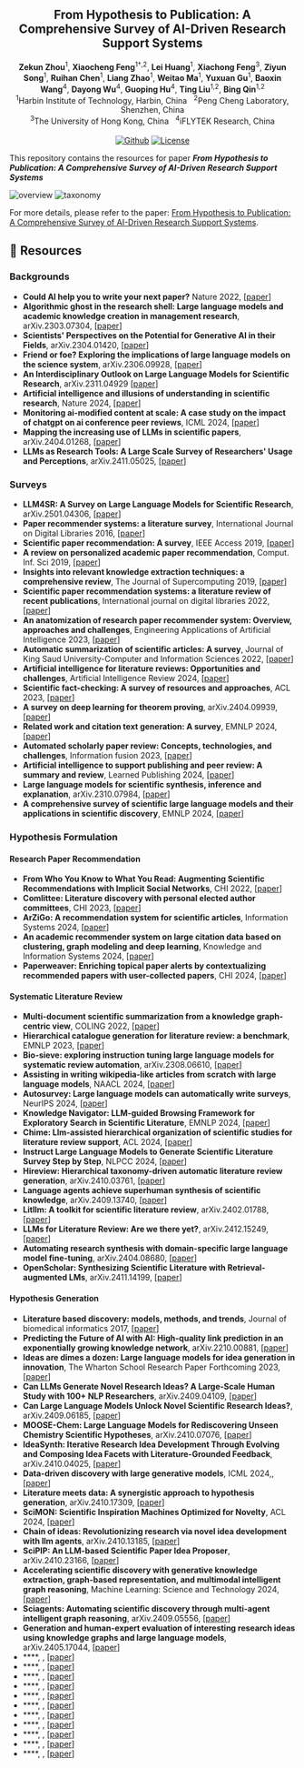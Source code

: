 <div align="center">
<h2>
From Hypothesis to Publication: A Comprehensive Survey of AI-Driven Research Support Systems
</h2>
</div>

<div align="center">
<b>Zekun Zhou</b><sup>1</sup>,
<b>Xiaocheng Feng</b><sup>1†,2</sup>,
<b>Lei Huang</b><sup>1</sup>,
<b>Xiachong Feng</b><sup>3</sup>,
<b>Ziyun Song</b><sup>1</sup>,
<b>Ruihan Chen</b><sup>1</sup>,
<b>Liang Zhao</b><sup>1</sup>,
<b>Weitao Ma</b><sup>1</sup>,
<b>Yuxuan Gu</b><sup>1</sup>,
<b>Baoxin Wang</b><sup>4</sup>,
<b>Dayong Wu</b><sup>4</sup>,
<b>Guoping Hu</b><sup>4</sup>,
<b>Ting Liu</b><sup>1,2</sup>,
<b>Bing Qin</b><sup>1,2</sup>
</div>

<div align="center">
<sup>1</sup>Harbin Institute of Technology, Harbin, China &nbsp
<sup>2</sup>Peng Cheng Laboratory, Shenzhen, China
</div>
<div align="center">
<sup>3</sup>The University of Hong Kong, China &nbsp
<sup>4</sup>iFLYTEK Research, China
</div>

<br />

<!-- 待修改 论文链接-->
<div align="center">
    <!-- <a href="https://doi.org/10.48550/arXiv.2309.15402"><img src="https://img.shields.io/badge/ACL-2024-b31b1b.svg" alt="Paper"></a> -->
    <!-- <a href="https://doi.org/10.48550/arXiv.2309.15402"><img src="https://img.shields.io/badge/arXiv-2309.15402-b31b1b.svg" alt="Paper"></a> -->
    <a href="https://github.com/zchuz/CoT-Reasoning-Survey"><img src="https://img.shields.io/github/last-commit/zkzhou126/AI-for-Research?color=blue" alt="Github"></a>
    <a href="https://github.com/zkzhou126/AI-for-Research/blob/main/LICENSE"> <img alt="License" src="https://img.shields.io/github/license/zkzhou126/AI-for-Research?color=green"> </a>
</div>

This repository contains the resources for paper **_From Hypothesis to Publication: A Comprehensive Survey of AI-Driven Research Support Systems_**

![overview](figure/overview.png)
![taxonomy](figure/taxonomy.png)

<!-- 待修改 添加论文链接 -->
For more details, please refer to the paper: [From Hypothesis to Publication: A Comprehensive Survey of AI-Driven Research Support Systems]().


<!-- ## 🎉 Updates

- 2024/06/03 This paper is accepted to ACL2024, camera ready version released.
- 2023/10/17 The second version of our paper has been released, check it on [arxiv](https://doi.org/10.48550/arXiv.2309.15402).
- 2023/10/15 We have updated 44 papers in the reading list, and the v2 paper is on its way.
- 2023/09/27 The first version of our paper is available on [arxiv](https://doi.org/10.48550/arXiv.2309.15402).
- 2023/09/22 We created this reading list repository. -->

<!-- This reading list will be updated periodically, and if you have any suggestions or find some we missed, feel free to contact us! You can submit an issue or send an email (zkzhou@ir.hit.edu.cn). -->


## 🎁 Resources

### Backgrounds
- **Could AI help you to write your next paper?** Nature 2022, [[paper](https://www.nature.com/articles/d41586-022-03479-w)]
- **Algorithmic ghost in the research shell: Large language models and academic knowledge creation in management research**, arXiv.2303.07304, [[paper]({https://doi.org/10.48550/arXiv.2303.07304)]
- **Scientists' Perspectives on the Potential for Generative AI in their Fields**, arXiv.2304.01420, [[paper]({https://doi.org/10.48550/arXiv.2304.01420)]
- **Friend or foe? Exploring the implications of large language models on the science system**, arXiv.2306.09928, [[paper](https://doi.org/10.48550/arXiv.2306.09928)]
- **An Interdisciplinary Outlook on Large Language Models for Scientific Research**, arXiv.2311.04929 [[paper](https://doi.org/10.48550/arXiv.2311.04929)]
- **Artificial intelligence and illusions of understanding in scientific research**, Nature 2024, [[paper](https://www.nature.com/articles/s41586-024-07146-0)]
- **Monitoring ai-modified content at scale: A case study on the impact of chatgpt on ai conference peer reviews**, ICML 2024,  [[paper](https://openreview.net/forum?id=bX3J7ho18S)]
- **Mapping the increasing use of LLMs in scientific papers**, arXiv.2404.01268, [[paper](https://doi.org/10.48550/arXiv.2404.01268)]
- **LLMs as Research Tools: A Large Scale Survey of Researchers' Usage and Perceptions**, arXiv.2411.05025, [[paper](https://doi.org/10.48550/arXiv.2411.05025)]


### Surveys

- **LLM4SR: A Survey on Large Language Models for Scientific Research**, arXiv.2501.04306, [[paper](https://doi.org/10.48550/arXiv.2501.04306)]
- **Paper recommender systems: a literature survey**, International Journal on Digital Libraries 2016, [[paper](https://link.springer.com/article/10.1007/s00799-015-0156-0)]
- **Scientific paper recommendation: A survey**, IEEE Access 2019, [[paper](https://doi.org/10.1109/ACCESS.2018.2890388)]
- **A review on personalized academic paper recommendation**, Comput. Inf. Sci 2019, [[paper](https://doi.org/10.5539/cis.v12n1p33)]
- **Insights into relevant knowledge extraction techniques: a comprehensive review**, The Journal of Supercomputing 2019, [[paper](https://link.springer.com/article/10.1007/s11227-019-03009-y)]
- **Scientific paper recommendation systems: a literature review of recent publications**, International journal on digital libraries 2022, [[paper]({https://doi.org/10.1007/s00799-022-00339-w)]
- **An anatomization of research paper recommender system: Overview, approaches and challenges**, Engineering Applications of Artificial Intelligence 2023, [[paper](https://www.sciencedirect.com/science/article/abs/pii/S0952197622006315)]
- **Automatic summarization of scientific articles: A survey**,  Journal of King Saud University-Computer and Information Sciences 2022, [[paper](https://doi.org/10.1016/j.jksuci.2020.04.020)]
- **Artificial intelligence for literature reviews: Opportunities and challenges**, Artificial Intelligence Review 2024, [[paper](https://doi.org/10.1007/s10462-024-10902-3)]
- **Scientific fact-checking: A survey of resources and approaches**, ACL 2023, [[paper](https://doi.org/10.18653/v1/2023.findings-acl.387)]
- **A survey on deep learning for theorem proving**, arXiv.2404.09939, [[paper](https://doi.org/10.48550/arXiv.2404.09939)]
- **Related work and citation text generation: A survey**, EMNLP 2024, [[paper](https://aclanthology.org/2024.emnlp-main.767)]
- **Automated scholarly paper review: Concepts, technologies, and challenges**, Information fusion 2023, [[paper](https://doi.org/10.1016/j.inffus.2023.101830)]
- **Artificial intelligence to support publishing and peer review: A summary and review**, Learned Publishing 2024, [[paper](https://doi.org/10.1002/leap.1570)]
- **Large language models for scientific synthesis, inference and explanation**, arXiv.2310.07984, [[paper](https://doi.org/10.48550/arXiv.2310.07984)]
- **A comprehensive survey of scientific large language models and their applications in scientific discovery**, EMNLP 2024, [[paper](https://aclanthology.org/2024.emnlp-main.498)]


### Hypothesis Formulation

#### Research Paper Recommendation
- **From Who You Know to What You Read: Augmenting Scientific Recommendations with Implicit Social Networks**, CHI 2022, [[paper](https://doi.org/10.1145/3491102.3517470)]
- **Comlittee: Literature discovery with personal elected author committees**, CHI 2023, [[paper](https://doi.org/10.1145/3544548.3581371)]
- **ArZiGo: A recommendation system for scientific articles**, Information Systems 2024, [[paper](https://doi.org/10.1016/j.is.2024.102367)]
- **An academic recommender system on large citation data based on clustering, graph modeling and deep learning**, Knowledge and Information Systems 2024, [[paper](https://doi.org/10.1007/s10115-024-02094-7)]
- **Paperweaver: Enriching topical paper alerts by contextualizing recommended papers with user-collected papers**, CHI 2024, [[paper](https://doi.org/10.1145/3613904.3642196)]

#### Systematic Literature Review
- **Multi-document scientific summarization from a knowledge graph-centric view**, COLING 2022, [[paper](https://aclanthology.org/2022.coling-1.543)]
- **Hierarchical catalogue generation for literature review: a benchmark**, EMNLP 2023, [[paper](https://doi.org/10.18653/v1/2023.findings-emnlp.453)]
- **Bio-sieve: exploring instruction tuning large language models for systematic review automation**, arXiv.2308.06610, [[paper](https://doi.org/10.48550/arXiv.2308.06610)]
- **Assisting in writing wikipedia-like articles from scratch with large language models**, NAACL 2024, [[paper](https://doi.org/10.18653/v1/2024.naacl-long.347)]
- **Autosurvey: Large language models can automatically write surveys**, NeurIPS 2024, [[paper](http://papers.nips.cc/paper\_files/paper/2024/hash/d07a9fc7da2e2ec0574c38d5f504d105-Abstract-Conference.html)]
- **Knowledge Navigator: LLM-guided Browsing Framework for Exploratory Search in Scientific Literature**, EMNLP 2024, [[paper](https://aclanthology.org/2024.findings-emnlp.516)]
- **Chime: Llm-assisted hierarchical organization of scientific studies for literature review support**, ACL 2024, [[paper](https://doi.org/10.18653/v1/2024.findings-acl.8)]
- **Instruct Large Language Models to Generate Scientific Literature Survey Step by Step**, NLPCC 2024, [[paper](https://doi.org/10.1007/978-981-97-9443-0\_43)]
- **Hireview: Hierarchical taxonomy-driven automatic literature review generation**, arXiv.2410.03761, [[paper](https://doi.org/10.48550/arXiv.2410.03761)]
- **Language agents achieve superhuman synthesis of scientific knowledge**, arXiv.2409.13740, [[paper](https://doi.org/10.48550/arXiv.2409.13740)]
- **Litllm: A toolkit for scientific literature review**, arXiv.2402.01788, [[paper](https://doi.org/10.48550/arXiv.2402.01788)]
- **LLMs for Literature Review: Are we there yet?**, arXiv.2412.15249, [[paper](https://doi.org/10.48550/arXiv.2412.15249)]
- **Automating research synthesis with domain-specific large language model fine-tuning**, arXiv.2404.08680, [[paper](https://doi.org/10.48550/arXiv.2404.08680)]
- **OpenScholar: Synthesizing Scientific Literature with Retrieval-augmented LMs**, arXiv.2411.14199, [[paper](https://doi.org/10.48550/arXiv.2411.14199)]

#### Hypothesis Generation
- **Literature based discovery: models, methods, and trends**, Journal of biomedical informatics 2017, [[paper](https://doi.org/10.1016/j.jbi.2017.08.011)]
- **Predicting the Future of AI with AI: High-quality link prediction in an exponentially growing knowledge network**, arXiv.2210.00881, [[paper](https://doi.org/10.48550/arXiv.2210.00881)]
- **Ideas are dimes a dozen: Large language models for idea generation in innovation**, The Wharton School Research Paper Forthcoming 2023, [[paper](https://christophegirard.com/wp-content/uploads/2023/09/Etude-creation-idees-comparative-ChatGPT-vs-etudiants.pdf)]
- **Can LLMs Generate Novel Research Ideas? A Large-Scale Human Study with 100+ NLP Researchers**, arXiv.2409.04109, [[paper](https://doi.org/10.48550/arXiv.2409.04109)]
- **Can Large Language Models Unlock Novel Scientific Research Ideas?**, arXiv.2409.06185, [[paper](https://doi.org/10.48550/arXiv.2409.06185)]
- **MOOSE-Chem: Large Language Models for Rediscovering Unseen Chemistry Scientific Hypotheses**, arXiv.2410.07076, [[paper](https://doi.org/10.48550/arXiv.2410.07076)]
- **IdeaSynth: Iterative Research Idea Development Through Evolving and Composing Idea Facets with Literature-Grounded Feedback**, arXiv.2410.04025, [[paper](https://doi.org/10.48550/arXiv.2410.04025)]
- **Data-driven discovery with large generative models**, ICML 2024,, [[paper](https://openreview.net/forum?id=5SpjhZNXtt)]
- **Literature meets data: A synergistic approach to hypothesis generation**, arXiv.2410.17309, [[paper](https://doi.org/10.48550/arXiv.2410.17309)]
- **SciMON: Scientific Inspiration Machines Optimized for Novelty**, ACL 2024, [[paper](https://doi.org/10.18653/v1/2024.acl-long.18)]
- **Chain of ideas: Revolutionizing research via novel idea development with llm agents**, arXiv.2410.13185, [[paper](https://doi.org/10.48550/arXiv.2410.13185)]
- **SciPIP: An LLM-based Scientific Paper Idea Proposer**, arXiv.2410.23166, [[paper](https://doi.org/10.48550/arXiv.2410.23166)]
- **Accelerating scientific discovery with generative knowledge extraction, graph-based representation, and multimodal intelligent graph reasoning**, Machine Learning: Science and Technology 2024, [[paper](https://doi.org/10.1088/2632-2153/ad7228)]
- **Sciagents: Automating scientific discovery through multi-agent intelligent graph reasoning**, arXiv.2409.05556, [[paper](https://doi.org/10.48550/arXiv.2409.05556)]
- **Generation and human-expert evaluation of interesting research ideas using knowledge graphs and large language models**, arXiv.2405.17044, [[paper](https://doi.org/10.48550/arXiv.2405.17044)]
- ****, , [[paper]()]
- ****, , [[paper]()]
- ****, , [[paper]()]
- ****, , [[paper]()]
- ****, , [[paper]()]
- ****, , [[paper]()]
- ****, , [[paper]()]
- ****, , [[paper]()]
- ****, , [[paper]()]
- ****, , [[paper]()]
- ****, , [[paper]()]


<!-- 
### Blogs

- **How does GPT Obtain its Ability? Tracing Emergent Abilities of Language Models to their Sources**, Dec 2022, Yao Fu’s Notion [[blog](https://yaofu.notion.site/How-does-GPT-Obtain-its-Ability-Tracing-Emergent-Abilities-of-Language-Models-to-their-Sources-b9a57ac0fcf74f30a1ab9e3e36fa1dc1)]
- **Towards Complex Reasoning: the Polaris of Large Language Models**, May 2023, Yao Fu’s Notion [[blog](https://yaofu.notion.site/Towards-Complex-Reasoning-the-Polaris-of-Large-Language-Models-c2b4a51355b44764975f88e6a42d4e75)]
- **Prompt Engineering**, March 2023, Lil’Log [[blog](https://lilianweng.github.io/posts/2023-03-15-prompt-engineering/)]
- **LLM Powered Autonomous Agents**, June 2023, Lil’Log [[blog](https://lilianweng.github.io/posts/2023-06-23-agent/)]

### Projects

- **HqWu-HITCS/Awesome-LLM-Survey**, [[project](https://github.com/HqWu-HITCS/Awesome-LLM-Survey)]
- **AGI-Edgerunners/LLM-Planning-Papers** [[project](https://github.com/AGI-Edgerunners/LLM-Planning-Papers)]

## 💯 Benchmarks

![benchmarks](figure/benchmarks.png)

### Mathematical Reasoning

- **Learning to Solve Arithmetic Word Problems with Verb Categorization**, EMNLP 2014 [[paper](https://doi.org/10.3115/v1/d14-1058)]
- **Parsing Algebraic Word Problems into Equations**, TACL 2015 [[paper](https://aclanthology.org/Q15-1042)]
- **Solving General Arithmetic Word Problems**, EMNLP 2015 [[paper](https://aclanthology.org/D15-1202)]
- **MAWPS: A Math Word Problem Repository**, NAACL 2016 [[paper](https://doi.org/10.18653/v1/n16-1136)]
- **Program Induction by Rationale Generation: Learning to Solve and Explain Algebraic Word Problems**, ACL 2017 [[paper](https://doi.org/10.18653/v1/P17-1015)]
- **A Diverse Corpus for Evaluating and Developing English Math Word Problem Solvers**, ACL 2020 [[paper](https://aclanthology.org/2020.acl-main.92)]
- **Are NLP Models really able to Solve Simple Math Word Problems?**, ACL 2021 [[paper](https://doi.org/10.18653/v1/2021.naacl-main.168)]
- **Training Verifiers to Solve Math Word Problems**, arXiv.2110.14168 [[paper](https://doi.org/10.48550/arXiv.2110.14168)]
- **PAL: Program-aided Language Models**, ICML 2023 [[paper](https://proceedings.mlr.press/v202/gao23f.html)]
- **MathQA: Towards Interpretable Math Word Problem Solving with Operation-Based Formalisms**, NAACL 2019 [[paper](https://doi.org/10.18653/v1/n19-1245)]
- **DROP: A Reading Comprehension Benchmark Requiring Discrete Reasoning Over Paragraphs**, ACL 2019 [[paper](https://aclanthology.org/N19-1246)]
- **TheoremQA: A Theorem-driven Question Answering dataset**, EMNLP 2023 [[paper](https://doi.org/10.48550/arXiv.2305.12524)]
- **TAT-QA: A Question Answering Benchmark on a Hybrid of Tabular and Textual Content in Finance**, ACL 2021 [[paper](https://doi.org/10.18653/v1/2021.acl-long.254)]
- **FinQA: A Dataset of Numerical Reasoning over Financial Data**, EMNLP 2021 [[paper](https://doi.org/10.18653/v1/2021.emnlp-main.300)]
- **ConvFinQA: Exploring the Chain of Numerical Reasoning in Conversational Finance Question Answering**, EMNLP 2022 [[paper](https://doi.org/10.18653/v1/2022.emnlp-main.421)]
- **Measuring Mathematical Problem Solving With the MATH Dataset**, NeurIPS 2021 [[paper](https://datasets-benchmarks-proceedings.neurips.cc/paper/2021/hash/be83ab3ecd0db773eb2dc1b0a17836a1-Abstract-round2.html)]
- **NumGLUE: A Suite of Fundamental yet Challenging Mathematical Reasoning Tasks**, ACL 2022 [[paper](https://doi.org/10.18653/v1/2022.acl-long.246)]
- **LILA: A Unified Benchmark for Mathematical Reasoning**, EMNLP 2022 [[paper](https://doi.org/10.18653/v1/2022.emnlp-main.392)]
- **Conic10K: A Challenging Math Problem Understanding and Reasoning Dataset**, EMNLP 2023 [[paper](https://aclanthology.org/2023.findings-emnlp.427.pdf)] 💡

### Commonsense Reasoning

- **Think you have Solved Direct-Answer Question Answering? Try ARC-DA, the Direct-Answer AI@ Reasoning Challenge**, arXiv.2102.03315 [[paper](https://doi.org/10.48550/arXiv.2102.03315)]
- **Can a Suit of Armor Conduct Electricity? A New Dataset for Open Book Question Answering**, ACL 2018 [[paper](https://aclanthology.org/D18-1260)]
- **PIQA: Reasoning about Physical Commonsense in Natural Language**, AAAI 2020 [[paper](https://ojs.aaai.org/index.php/AAAI/article/view/6239)]
- **CommonsenseQA: A Question Answering Challenge Targeting Commonsense Knowledge**, NAACL 2019 [[paper](https://doi.org/10.18653/v1/n19-1421)]
- **CommonsenseQA 2.0: Exposing the Limits of AI through Gamification**, NeurIPS 2021 [[paper](https://datasets-benchmarks-proceedings.neurips.cc/paper/2021/hash/3ef815416f775098fe977004015c6193-Abstract-round1.html)]
- **Event2Mind: Commonsense Inference on Events, Intents, and Reactions**, ACL 2018 [[paper](https://aclanthology.org/P18-1043/)]
- **Going on a vacation" takes longer than "Going for a walk": A Study of Temporal Commonsense Understanding**, EMNLP 2019 [[paper](https://doi.org/10.18653/v1/D19-1332)]
- **Cosmos QA: Machine Reading Comprehension with Contextual Commonsense Reasoning**, EMNLP 2019 [[paper](https://doi.org/10.18653/v1/D19-1243)]
- **Does it Make Sense? And Why? A Pilot Study for Sense Making and Explanation**, ACL 2019 [[paper](https://aclanthology.org/P19-1393)]
- **Did Aristotle Use a Laptop? A Question Answering Benchmark with Implicit Reasoning Strategies**, TACL 2021 [[paper](https://doi.org/10.1162/tacl_a_00370)]
- **CRoW: Benchmarking Commonsense Reasoning in Real-World Tasks**, EMNLP 2023 [[paper](https://doi.org/10.48550/arXiv.2310.15239)] 💡

### Symbolic Reasoning

- **Chain-of-Thought Prompting Elicits Reasoning in Large Language Models**, NeurIPS 2022 [[paper](http://papers.nips.cc/paper_files/paper/2022/hash/9d5609613524ecf4f15af0f7b31abca4-Abstract-Conference.html)]
- **Beyond the Imitation Game: Quantifying and extrapolating the capabilities of language models**, arXiv.2206.04615 [[paper](https://doi.org/10.48550/arXiv.2206.04615)]
- **Challenging BIG-Bench Tasks and Whether Chain-of-Thought Can Solve Them**, ACL 2023 [[paper](https://doi.org/10.18653/v1/2023.findings-acl.824)]

### Logical Reasoning

- **ReClor: A Reading Comprehension Dataset Requiring Logical Reasoning**, ICLR 2020 [[paper](https://openreview.net/forum?id=HJgJtT4tvB)]
- **LogiQA: A Challenge Dataset for Machine Reading Comprehension with Logical Reasoning**, IJCAI 2020 [[paper](https://doi.org/10.24963/ijcai.2020/501)]
- **ProofWriter: Generating Implications, Proofs, and Abductive Statements over Natural Language**, ACL 2021 [[paper](https://doi.org/10.18653/v1/2021.findings-acl.317)]
- **FOLIO: Natural Language Reasoning with First-Order Logic**, arXiv.2209.00840 [[paper](https://doi.org/10.48550/arXiv.2209.00840)]
- **Language Models as Inductive Reasoners**, arXiv.2212.10923 [[paper](https://doi.org/10.48550/arXiv.2212.10923)]
- **Language Models Are Greedy Reasoners: A Systematic Formal Analysis of Chain-of-Thought**, ICLR 2023 [[paper](https://openreview.net/pdf?id=qFVVBzXxR2V)]

### Multi-modal Reasoning

#### Visual-Language (Image)

- **From Recognition to Cognition: Visual Commonsense Reasoning**, CVPR 2019 [[paper](http://openaccess.thecvf.com/content_CVPR_2019/html/Zellers_From_Recognition_to_Cognition_Visual_Commonsense_Reasoning_CVPR_2019_paper.html)]
- **VisualCOMET: Reasoning About the Dynamic Context of a Still Image**, ICCV 2020 [[paper](https://doi.org/10.1007/978-3-030-58558-7_30)]
- **Premise-based Multimodal Reasoning: Conditional Inference on Joint Textual and Visual Clues**, ACL 2022 [[paper](https://doi.org/10.18653/v1/2022.acl-long.66)]
- **Learn to Explain: Multimodal Reasoning via Thought Chains for Science Question Answering**, NeurIPS 2022 [[paper](http://papers.nips.cc/paper_files/paper/2022/hash/11332b6b6cf4485b84afadb1352d3a9a-Abstract-Conference.html)]
- **Measuring and Improving Chain-of-Thought Reasoning in Vision-Language Models**, arxiv.2309.04461 [[paper](https://doi.org/10.48550/arXiv.2309.04461)] 💡

#### Video-Language

- **What is More Likely to Happen Next? Video-and-Language Future Event Prediction**, EMNLP 2020 [[paper](https://doi.org/10.18653/v1/2020.emnlp-main.706)]
- **CLEVRER: Collision Events for Video Representation and Reasoning**, ICLR 2020 [[paper](https://openreview.net/forum?id=HkxYzANYDB)]
- **NExT-QA: Next Phase of Question-Answering to Explaining Temporal Actions**, CVPR 2021 [[paper](https://openaccess.thecvf.com/content/CVPR2021/html/Xiao_NExT-QA_Next_Phase_of_Question-Answering_to_Explaining_Temporal_Actions_CVPR_2021_paper.html)]
- **STAR: A Benchmark for Situated Reasoning in Real-World Videos**, NeurIPS 2021 [[paper](https://datasets-benchmarks-proceedings.neurips.cc/paper/2021/hash/5ef059938ba799aaa845e1c2e8a762bd-Abstract-round2.html)]
- **From Representation to Reasoning: Towards both Evidence and Commonsense Reasoning for Video Question-Answering**, CVPR 2022 [[paper](https://doi.org/10.1109/CVPR52688.2022.02059)]
- **NewsKVQA: Knowledge-Aware News Video Question Answering**, PAKDD 2022 [[paper](https://doi.org/10.1007/978-3-031-05981-0_1)]

## 🚀 Advances

### XoT Construction

#### Manual Construction

- **Chain-of-Thought Prompting Elicits Reasoning in Large Language Models**, NeurIPS 2022 [[paper](http://papers.nips.cc/paper_files/paper/2022/hash/9d5609613524ecf4f15af0f7b31abca4-Abstract-Conference.html)]
- **PAL: Program-aided Language Models**, PMLR 2023 [[paper](https://proceedings.mlr.press/v202/gao23f.html)]
- **Program of Thoughts Prompting: Disentangling Computation from Reasoning for Numerical Reasoning Tasks**, arXiv.2211.12588 [[paper](https://doi.org/10.48550/arXiv.2211.12588)]
- **MathPrompter: Mathematical Reasoning using Large Language Models**, ACL 2023 [[paper](https://doi.org/10.18653/v1/2023.acl-industry.4)]
- **Complexity-Based Prompting for Multi-step Reasoning**, ICLR 2023 [[paper](https://openreview.net/pdf?id=yf1icZHC-l9)]

#### Automatic Construction

- **Large Language Models are Zero-Shot Reasoners**, NeurIPS 2022 [[paper](http://papers.nips.cc/paper_files/paper/2022/hash/8bb0d291acd4acf06ef112099c16f326-Abstract-Conference.html)]
- **Program of Thoughts Prompting: Disentangling Computation from Reasoning for Numerical Reasoning Tasks**, arXiv.2211.12588 [[paper](https://doi.org/10.48550/arXiv.2211.12588)]
- **Plan-and-Solve Prompting: Improving Zero-Shot Chain-of-Thought Reasoning by Large Language Models**, ACL 2023 [[paper](https://aclanthology.org/2023.acl-long.147)]
- **Automatic Chain of Thought Prompting in Large Language Models**, ICLR 2023 [[paper](https://openreview.net/pdf?id=5NTt8GFjUHkr)]
- **Reprompting: Automated Chain-of-Thought Prompt Inference Through Gibbs Sampling**, arXiv.2305.09993 [[paper](https://doi.org/10.48550/arXiv.2305.09993)]
- **Better Zero-Shot Reasoning with Self-Adaptive Prompting**, ACL 2023 [[paper](https://doi.org/10.48550/arXiv.2305.14106)] 💡
- **Enhancing Zero-Shot Chain-of-Thought Reasoning in Large Language Models through Logic**, arXiv.2309.13339 [[paper](https://doi.org/10.48550/arXiv.2309.13339)] 💡
- **Agent Instructs Large Language Models to be General Zero-Shot Reasoners**, arXiv.2310.03710 [[paper](https://doi.org/10.48550/arXiv.2310.03710)] 💡
- **PromptAgent: Strategic Planning with Language Models Enables Expert-level Prompt Optimization**, arXiv.2310.16427 [[paper](https://doi.org/10.48550/arXiv.2310.16427)] 💡


#### Semi-Automatic Construction

- **Dynamic Prompt Learning via Policy Gradient for Semi-structured Mathematical Reasoning**, ICLR 2023 [[paper](https://openreview.net/pdf?id=DHyHRBwJUTN)]
- **Synthetic Prompting: Generating Chain-of-Thought Demonstrations for Large Language Models**, arXiv.2302.00618 [[paper](https://doi.org/10.48550/arXiv.2302.00618)]
- **Automatic Prompt Augmentation and Selection with Chain-of-Thought from Labeled Data**, EMNLP 2023 [[paper](https://doi.org/10.48550/arXiv.2302.12822)]
- **Explanation Selection Using Unlabeled Data for In-Context Learning**, arXiv.2302.04813 [[paper](https://doi.org/10.48550/arXiv.2302.04813)]
- **Boosted Prompt Ensembles for Large Language Models**, arXiv.2304.05970 [[paper](https://doi.org/10.48550/arXiv.2304.05970)]
- **Meta-CoT: Generalizable Chain-of-Thought Prompting in Mixed-task Scenarios with Large Language Models**, arXiv.2310.06692 [[paper](https://doi.org/10.48550/arXiv.2310.06692)] 💡
- **Self-prompted Chain-of-Thought on Large Language Models for Open-domain Multi-hop Reasoning**, EMNLP 2023 [[paper](https://doi.org/10.48550/arXiv.2310.13552)] 💡

### XoT Structural Variants

![](figure/structure_variants.png)

#### Chain Structure

- **Program of Thoughts Prompting: Disentangling Computation from Reasoning for Numerical Reasoning Tasks**, arXiv.2211.12588 [[paper](https://doi.org/10.48550/arXiv.2211.12588)]
- **PAL: Program-aided Language Models**, PMLR 2023 [[paper](https://proceedings.mlr.press/v202/gao23f.html)]
- **Chain-of-Symbol Prompting Elicits Planning in Large Langauge Models**, arXiv.2305.10276 [[paper](https://doi.org/10.48550/arXiv.2305.10276)]
- **Automatic Model Selection with Large Language Models for Reasoning**, EMNLP 2023 [[paper](https://doi.org/10.48550/arXiv.2305.14333)] 💡
- **Algorithm of Thoughts: Enhancing Exploration of Ideas in Large Language Models**, arXiv.2308.10379 [[paper](https://doi.org/10.48550/arXiv.2308.10379)]

#### Tree Structure

- **Large Language Model Guided Tree-of-Thought**, arXiv.2305.08291 [[paper](https://doi.org/10.48550/arXiv.2305.08291)]
- **Tree of Thoughts: Deliberate Problem Solving with Large Language Models**, NeurIPS 2023 [[paper](https://doi.org/10.48550/arXiv.2305.10601)]
- **Skeleton-of-Thought: Large Language Models Can Do Parallel Decoding**, arXiv.2307.15337 [[paper](https://doi.org/10.48550/arXiv.2307.15337)]
- **Tree of Uncertain Thoughts Reasoning for Large Language Models**, arXiv.2309.07694 [[paper](https://doi.org/10.48550/arXiv.2309.07694)] 💡
- **Thought Propagation: An Analogical Approach to Complex Reasoning with Large Language Models**, arXiv.2310.03965 [[paper](https://doi.org/10.48550/arXiv.2310.03965)] 💡
- **Autonomous Tree-search Ability of Large Language Models**, arXiv.2310.10686 [[paper](https://doi.org/10.48550/arXiv.2310.10686)] 💡
- **Probabilistic Tree-of-thought Reasoning for Answering Knowledge-intensive Complex Questions**, EMNLP 2023 [[paper](https://aclanthology.org/2023.findings-emnlp.835.pdf)] 💡
#### Graph Structure

- **Graph of Thoughts: Solving Elaborate Problems with Large Language Models**, arXiv.2308.09687 [[paper](https://doi.org/10.48550/arXiv.2308.09687)]
- **Boosting Logical Reasoning in Large Language Models through a New Framework: The Graph of Thought**, arXiv.2308.08614 [[paper](https://doi.org/10.48550/arXiv.2308.08614)]
- **Large Language Model Cascades with Mixture of Thoughts Representations for Cost-efficient Reasoning**, arXiv.2310.03094 [[paper](https://doi.org/10.48550/arXiv.2310.03094)] 💡
- **Resprompt: Residual Connection Prompting Advances Multi-Step Reasoning in Large Language Models**, arxix.2310.04743 [[paper](https://doi.org/10.48550/arXiv.2310.04743)] 💡

### XoT Enhancement Methods

#### Verify and Refine

![](figure/verify_refine.png)

- **Making Language Models Better Reasoners with Step-Aware Verifier**, ACL 2022 [[paper](https://api.semanticscholar.org/CorpusID:259370847)]
- **Successive Prompting for Decomposing Complex Questions**, EMNLP 2022 [[paper](https://doi.org/10.18653/v1/2022.emnlp-main.81)]
- **Verify-and-Edit: A Knowledge-Enhanced Chain-of-Thought Framework**, ACL 2023 [[paper](https://doi.org/10.18653/v1/2023.acl-long.320)]
- **Large language models are reasoners with self-verification**, arXiv.2212.09561 [[paper](https://doi.org/10.48550/arXiv.2212.09561)]
- **Reflexion: Language Agents with Verbal Reinforcement Learning**, NeurIPS 2023 [[paper](https://api.semanticscholar.org/CorpusID:258833055)]
- **Self-Refine: Iterative Refinement with Self-Feedback**, NeurIPS 2023 [[paper](https://doi.org/10.48550/arXiv.2303.17651)]
- **REFINER: Reasoning Feedback on Intermediate Representations**, arXiv.2304.01940 [[paper](https://doi.org/10.48550/arXiv.2304.01904)]
- **RCOT: Detecting and Rectifying Factual Inconsistency in Reasoning by Reversing Chain-of-Thought**, arXiv.2305.11499 [[paper](https://doi.org/10.48550/arXiv.2305.11499)]
- **Deductive Verification of Chain-of-Thought Reasoning**, NeurIPS 2023 [[paper](https://doi.org/10.48550/arXiv.2306.03872)]
- **Forward-Backward Reasoning in Large Language Models for Verification**, arXiv.2308.07758 [[paper](https://doi.org/10.48550/arXiv.2308.07758)]
- **SCREWS: A Modular Framework for Reasoning with Revisions**, arXiv.2309.13075 [[paper](https://doi.org/10.48550/arXiv.2309.13075)] 💡
- **Chain-of-Verification Reduces Hallucination in Large Language Models**, arXiv.2309.11495 [[paper](https://doi.org/10.48550/arXiv.2309.11495)] 💡
- **Large Language Models Cannot Self-Correct Reasoning Yet**, arXiv.2310.01798 [[paper](https://doi.org/10.48550/arXiv.2310.01798)] 💡
- **Crystal: Introspective Reasoners Reinforced with Self-Feedback**, EMNLP 2023 [[paper](https://doi.org/10.48550/arXiv.2310.04921)] 💡
- **Take a Step Back: Evoking Reasoning via Abstraction in Large Language Models**, arXiv.2310.04921 [[paper](https://doi.org/10.48550/arXiv.2310.04921)] 💡
- **Towards Mitigating Hallucination in Large Language Models via Self-Reflection**, arXiv.2310.06271 [[paper](https://doi.org/10.48550/arXiv.2310.06271)] 💡
- **MAF: Multi-Aspect Feedback for Improving Reasoning in Large Language Models**, EMNLP 2023 [[paper](https://doi.org/10.48550/arXiv.2310.12426)] 💡
- **R^3 Prompting: Review, Rephrase and Resolve for Chain-of-Thought Reasoning in Large Language Models under Noisy Context**, EMNLP 2023 [[paper](https://doi.org/10.48550/arXiv.2310.16535)] 💡
- **Ask One More Time: Self-Agreement Improves Reasoning of Language Models in (Almost) All Scenarios**, arXiv.2311.08154 [[paper](https://doi.org/10.48550/arXiv.2311.08154)] 💡
- **CRITIC: LARGE LANGUAGE MODELS CAN SELFCORRECT WITH TOOL-INTERACTIVE**, arxiv.2305.11738 [[paper](https://arxiv.org/abs/2305.11738)] 💡

#### Question Decomposition

![](figure/decompose.png)

- **Successive Prompting for Decomposing Complex Questions**, EMNLP 2022 [[paper](https://doi.org/10.18653/v1/2022.emnlp-main.81)]
- **Iteratively Prompt Pre-trained Language Models for Chain of Thought**, EMNLP 2022 [[paper](https://doi.org/10.18653/v1/2022.emnlp-main.174)]
- **Least-to-Most Prompting Enables Complex Reasoning in Large Language Models**, ICLR 2023 [[paper](https://openreview.net/pdf?id=WZH7099tgfM)]
- **Decomposed Prompting: A Modular Approach for Solving Complex Tasks**, ICLR 2023 [[paper](https://openreview.net/pdf?id=_nGgzQjzaRy)]
- **Binding Language Models in Symbolic Languages**, ICLR 2023 [[paper](https://openreview.net/pdf?id=lH1PV42cbF)]
- **Large Language Models are Versatile Decomposers: Decomposing Evidence and Questions for Table-based Reasoning**, SIGIR 2023 [[paper](https://doi.org/10.1145/3539618.3591708)]
- **The Art of SOCRATIC QUESTIONING: Zero-shot Multimodal Reasoning with Recursive Thinking and Self-Questioning**, EMNLP 2023 [[paper](https://aclanthology.org/2023.emnlp-main.255/)] 💡
- **Cumulative Reasoning with Large Language Models**, arXiv.2308.04371 [[paper](https://doi.org/10.48550/arXiv.2308.04371)] 💡
- **From Complex to Simple: Unraveling the Cognitive Tree for Reasoning with Small Language Models**, EMNLP 2023 [[paper](https://aclanthology.org/2023.findings-emnlp.828)] 💡

#### External Knowledge

![](figure/external_knowledge.png)

- **Interleaving Retrieval with Chain-of-Thought Reasoning for Knowledge-Intensive Multi-Step Questions**, ACL 2023 [[paper](https://doi.org/10.18653/v1/2023.acl-long.557)] 💡
- **Chain-of-Dictionary Prompting Elicits Translation in Large Language Models**, arXiv.2305.06575 [[paper](https://doi.org/10.48550/arXiv.2305.06575)]
- **MoT: Pre-thinking and Recalling Enable ChatGPT to Self-Improve with Memory-of-Thoughts**, arXiv.2305.05181 [[paper](https://doi.org/10.48550/arXiv.2305.05181)]
- **Chain of Knowledge: A Framework for Grounding Large Language Models with Structured Knowledge Bases**, arXiv.2305.13269 [[paper](https://doi.org/10.48550/arXiv.2305.13269)]
- **Boosting Language Models Reasoning with Chain-of-Knowledge Prompting**, arXiv.2306.06427 [[paper](https://doi.org/10.48550/arXiv.2306.06427)]
- **Knowledge-Driven CoT: Exploring Faithful Reasoning in LLMs for Knowledge-intensive Question Answering**, arXiv.2308.13259 [[paper](https://doi.org/10.48550/arXiv.2308.13259)]
- **Chain-of-Note: Enhancing Robustness in Retrieval-Augmented Language Models**, arXiv.2311.09210 [[paper](https://doi.org/10.48550/arXiv.2311.09210)] 💡
- **Measuring and Narrowing the Compositionality Gap in Language Models**, EMNLP 2023 [[paper](https://aclanthology.org/2023.findings-emnlp.378)] 💡
- **Enhancing Retrieval-Augmented Large Language Models with Iterative Retrieval-Generation Synergy**, ENMLP 2023 [[paper](https://aclanthology.org/2023.findings-emnlp.620)] 💡
- **IAG: Induction-Augmented Generation Framework for Answering Reasoning Questions**, EMNLP 2023 [[paper](https://aclanthology.org/2023.emnlp-main.1)] 💡
- **Leveraging Structured Information for Explainable Multi-hop Question Answering and Reasoning**, EMNLP 2023 [[paper](https://aclanthology.org/2023.findings-emnlp.452)] 💡


#### Vote and Rank

![](figure/rank_vote.png)

- **Training Verifiers to Solve Math Word Problems**, arXiv.2110.14168 [[paper](https://doi.org/10.48550/arXiv.2110.14168)]
- **Self-Consistency Improves Chain of Thought Reasoning in Language Models**, ICLR 2023 [[paper](https://openreview.net/pdf?id=1PL1NIMMrw)]
- **Complexity-Based Prompting for Multi-step Reasoning**, ICLR 2023 [[paper](https://openreview.net/pdf?id=yf1icZHC-l9)]
- **Answering Questions by Meta-Reasoning over Multiple Chains of Thought**, EMNLP 2023 [[paper](https://doi.org/10.48550/arXiv.2304.13007)]
- **Discriminator-Guided Multi-step Reasoning with Language Models**, arXiv.2305.14934 [[paper](https://doi.org/10.48550/arXiv.2305.14934)] 💡
- **SelfCheck: Using LLMs to Zero-Shot Check Their Own Step-by-Step Reasoning**, arXiv.2308.00436 [[paper](https://doi.org/10.48550/arXiv.2308.00436)]
- **Diversity of Thought Improves Reasoning Abilities of Large Language Models**, arXiv.2310.07088 [[paper](https://doi.org/10.48550/arXiv.2310.07088)] 💡
- **Universal Self-Consistency for Large Language Model Generation**, arXiv.2311.17311 [[paper](https://doi.org/10.48550/arXiv.2311.17311)] 💡
- **Cross-lingual Prompting: Improving Zero-shot Chain-of-Thought Reasoning across Languages**, EMNLP 2023 [[paper](https://aclanthology.org/2023.emnlp-main.163/)] 💡

#### Efficiency

- **Active Prompting with Chain-of-Thought for Large Language Models**, arXiv.2302.12246 [[paper](https://doi.org/10.48550/arXiv.2302.12246)]
- **Let's Sample Step by Step: Adaptive-Consistency for Efficient Reasoning with LLMs**, arXiv.2305.11860 [[paper](https://doi.org/10.48550/arXiv.2305.11860)]
- **Skeleton-of-Thought: Large Language Models Can Do Parallel Decoding**, arXiv.2307.15337 [[paper](https://doi.org/10.48550/arXiv.2307.15337)]
- **Draft & Verify: Lossless Large Language Model Acceleration via Self-Speculative Decoding**, arXiv.2309.08168 [[paper](https://doi.org/10.48550/arXiv.2309.08168)] 💡
- **Large Language Model Cascades with Mixture of Thoughts Representations for Cost-efficient Reasoning**, arXiv.2310.03094 [[paper](https://doi.org/10.48550/arXiv.2310.03094)] 💡

## 🛸 Frontier Application

### Tool Using

- **MRKL Systems: A modular, neuro-symbolic architecture that combines large language models, external knowledge sources and discrete reasoning**, arXiv.2205.00445 [[paper](https://api.semanticscholar.org/CorpusID:248496374)]
- **TALM: Tool Augmented Language Models**, arXiv.2205.12255 [[paper](https://doi.org/10.48550/arXiv.2205.12255)]
- **ReAct: Synergizing Reasoning and Acting in Language Models**, ICLR 2023 [[paper](https://openreview.net/pdf?id=WE_vluYUL-X)]
- **Toolformer: Language Models Can Teach Themselves to Use Tools**, NeurIPS 2023 [[paper](https://doi.org/10.48550/arXiv.2302.04761)]
- **ART: Automatic multi-step reasoning and tool-use for large language models**, arXiv.2303.09014 [[paper](https://doi.org/10.48550/arXiv.2303.09014)] 💡
- **MM-REACT: Prompting ChatGPT for Multimodal Reasoning and Action**, arXiv.2303.11381 [[paper](https://doi.org/10.48550/arXiv.2303.11381)]
- **HuggingGPT: Solving AI Tasks with ChatGPT and its Friends in Hugging Face**, NeurIPS 2023 [[paper](https://api.semanticscholar.org/CorpusID:257833781)]
- **API-Bank: A Benchmark for Tool-Augmented LLMs**, EMNLP 2023 [[paper](https://api.semanticscholar.org/CorpusID:258179056)]
- **ToolkenGPT: Augmenting Frozen Language Models with Massive Tools via Tool Embeddings**, NeurIPS 2023 [[paper](https://doi.org/10.48550/arXiv.2305.11554)] 💡
- **ChatCoT: Tool-Augmented Chain-of-Thought Reasoning on Chat-based Large Language Models**, EMNLP 2023 [[paper](https://doi.org/10.48550/arXiv.2305.14323)] 💡
- **On the Tool Manipulation Capability of Open-source Large Language Models**, arXiv.2305.16504 [[paper](https://doi.org/10.48550/arXiv.2305.16504)] 💡
- **Large Language Models as Tool Makers**, arXiv.2305.17126 [[paper](https://doi.org/10.48550/arXiv.2305.17126)] 💡
- **GEAR: Augmenting Language Models with Generalizable and Efficient Tool Resolution**, arXiv.2307.08775 [[paper](https://doi.org/10.48550/arXiv.2307.08775)] 💡
- **ToolLLM: Facilitating Large Language Models to Master 16000+ Real-world APIs**, arXiv.2307.16789 [[paper](https://doi.org/10.48550/arXiv.2307.16789)] 💡
- **Tool Documentation Enables Zero-Shot Tool-Usage with Large Language Models**, arXiv.2308.00675 [[paper](https://doi.org/10.48550/arXiv.2308.00675)] 💡
- **MINT: Evaluating LLMs in Multi-turn Interaction with Tools and Language Feedback**, arXiv.2309.10691 [[paper](https://doi.org/10.48550/arXiv.2309.10691)] 💡
- **Natural Language Embedded Programs for Hybrid Language Symbolic Reasoning**, arXiv.2309.10814 [[paper](https://doi.org/10.48550/arXiv.2309.10814)] 💡
- **MetaTool Benchmark: Deciding Whether to Use Tools and Which to Use**, arXiv.2310.03128 [[paper](https://doi.org/10.48550/arXiv.2310.03128)] 💡
- **TaskBench: Benchmarking Large Language Models for Task Automation**, arXiv.2311.18760 [[paper](https://doi.org/10.48550/arXiv.2311.18760)] 💡

### Planning

- **Large Language Models Still Can't Plan (A Benchmark for LLMs on Planning and Reasoning about Change)**, NeurIPS 2023 [[paper](https://doi.org/10.48550/arXiv.2206.10498)] 💡
- **Reflexion: Language Agents with Verbal Reinforcement Learning**, NeurIPS 2023 [[paper](https://doi.org/10.48550/arXiv.2303.11366)]
- **Self-Refine: Iterative Refinement with Self-Feedback**, NeurIPS 2023 [[paper](https://doi.org/10.48550/arXiv.2303.17651)]
- **LLM+P: Empowering Large Language Models with Optimal Planning Proficiency**, arXiv.2304.11477 [[paper](https://doi.org/10.48550/arXiv.2304.11477)]
- **Large Language Model Guided Tree-of-Thought**, arXiv.2305.08291 [[paper](https://doi.org/10.48550/arXiv.2305.08291)]
- **Tree of Thoughts: Deliberate Problem Solving with Large Language Models**, NeurIPS 2023 [[paper](https://doi.org/10.48550/arXiv.2305.10601)]
- **Reasoning with Language Model is Planning with World Model**, EMNLP 2023 [[paper](https://api.semanticscholar.org/CorpusID:258865812)]
- **On the Planning Abilities of Large Language Models -- A Critical Investigation**, NeurIPS 2023 [[paper](https://doi.org/10.48550/arXiv.2305.15771)] 💡
- **AdaPlanner: Adaptive Planning from Feedback with Language Models**, NeurIPS 2023 [[paper](https://doi.org/10.48550/arXiv.2305.16653)] 💡
- **Graph of Thoughts: Solving Elaborate Problems with Large Language Models**, arXiv.2308.09687 [[paper](https://doi.org/10.48550/arXiv.2308.09687)]
- **Boosting Logical Reasoning in Large Language Models through a New Framework: The Graph of Thought**, arXiv.2308.08614 [[paper](https://doi.org/10.48550/arXiv.2308.08614)]
- **Dynamic Planning with a LLM**, arXiv.2308.06391 [[paper](https://api.semanticscholar.org/CorpusID:260887774)]
- **ISR-LLM: Iterative Self-Refined Large Language Model for Long-Horizon Sequential Task Planning**, arXiv.2308.13724 [[paper](https://doi.org/10.48550/arXiv.2308.13724)] 💡
- **TPTU: Task Planning and Tool Usage of Large Language Model-based AI Agents**, arXiv.2308.03427 [[paper](https://doi.org/10.48550/arXiv.2308.03427)] 💡
- **You Only Look at Screens: Multimodal Chain-of-Action Agents**, arXiv.2309.11436 [[paper](https://doi.org/10.48550/arXiv.2309.11436)] 💡
- **Reason for Future, Act for Now: A Principled Framework for Autonomous LLM Agents with Provable Sample Efficiency**, arXiv.2309.17382 [[paper](https://doi.org/10.48550/arXiv.2309.17382)] 💡
- **ToRA: A Tool-Integrated Reasoning Agent for Mathematical Problem Solving**, arXiv.2309.17452 [[paper](https://doi.org/10.48550/arXiv.2309.17452)] 💡
- **Language Agent Tree Search Unifies Reasoning Acting and Planning in Language Models**, arXiv.2310.04406 [[paper](https://doi.org/10.48550/arXiv.2310.04406)] 💡
- **Tree-Planner: Efficient Close-loop Task Planning with Large Language Models**, arXiv.2310.08582 [[paper](https://doi.org/10.48550/arXiv.2310.08582)] 💡
- **Reverse Chain: A Generic-Rule for LLMs to Master Multi-API Planning**, arXiv.2310.04474 [[paper](https://doi.org/10.48550/arXiv.2310.04474)] 💡
- **Eliminating Reasoning via Inferring with Planning: A New Framework to Guide LLMs' Non-linear Thinking**, arXiv.2310.12342 [[paper](https://doi.org/10.48550/arXiv.2310.12342)] 💡
- **ToolChain\*: Efficient Action Space Navigation in Large Language Models with A* Search**, arXiv.2310.13227 [[paper](https://doi.org/10.48550/arXiv.2310.13227)] 💡
- **Plan, Verify and Switch: Integrated Reasoning with Diverse X-of-Thoughts**, EMNLP 2023 [[paper](https://doi.org/10.48550/arXiv.2310.14628)] 💡
- **TPTU-v2: Boosting Task Planning and Tool Usage of Large Language Model-based Agents in Real-world Systems**, arXiv.2311.11315 [[paper](https://doi.org/10.48550/arXiv.2311.11315)] 💡
- **LINC: A Neurosymbolic Approach for Logical Reasoning by Combining Language Models with First-Order Logic Provers**, EMNLP 2023 [[paper](https://aclanthology.org/2023.emnlp-main.313/)] 💡
- **Logic-LM: Empowering Large Language Models with Symbolic Solvers for Faithful Logical Reasoning**, EMNLP 2023 [[paper](https://aclanthology.org/2023.findings-emnlp.248/)] 💡
- **SATLM: Satisfiability-Aided Language Models Using Declarative Prompting**, NeurIPS 2023 [[paper](https://arxiv.org/abs/2305.09656)] 💡

### Distillation

- **STaR: Bootstrapping Reasoning With Reasoning**, NeurIPS 2022 [[paper](http://papers.nips.cc/paper_files/paper/2022/hash/639a9a172c044fbb64175b5fad42e9a5-Abstract-Conference.html)]
- **Large Language Models Can Self-Improve**, EMNLP 2023 [[paper](https://doi.org/10.48550/arXiv.2210.11610)]
- **Teaching Small Language Models to Reason**, ACL 2023 [[paper](https://doi.org/10.18653/v1/2023.acl-short.151)]
- **Large Language Models Are Reasoning Teachers**, ACL 2023 [[paper](https://doi.org/10.18653/v1/2023.acl-long.830)]
- **Symbolic Chain-of-Thought Distillation: Small Models Can Also “Think” Step-by-Step**, ACL 2023 [[paper](https://doi.org/10.18653/v1/2023.acl-long.150)]
- **SCOTT: Self-Consistent Chain-of-Thought Distillation**, ACL 2023 [[paper](https://api.semanticscholar.org/CorpusID:258461058)]
- **Specializing Smaller Language Models towards Multi-Step Reasoning**, ICML 2023 [[paper](https://api.semanticscholar.org/CorpusID:256390607)]
- **Distilling Step-by-Step! Outperforming Larger Language Models with Less Training Data and Smaller Model Sizes**, arXiv.2305.02301 [[paper](https://api.semanticscholar.org/CorpusID:258461606)]
- **Contrastive Decoding: Open-ended Text Generation as Optimizatio**, ACL 2023 [[paper](https://doi.org/10.18653/v1/2023.acl-long.687)]
- **Contrastive Decoding Improves Reasoning in Large Language Models**, arXiv.2309.09117 [[paper](https://api.semanticscholar.org/CorpusID:261884427)]
- **Chain-of-Thought Reasoning is a Policy Improvement Operator**, arXiv.2309.08589 [[paper](
  https://doi.org/10.48550/arXiv.2309.08589)] 💡
- **Design of Chain-of-Thought in Math Problem Solving**, arXiv.2309.11054 [[paper](
  https://doi.org/10.48550/arXiv.2309.11054)] 💡
- **DialCoT Meets PPO: Decomposing and Exploring Reasoning Paths in Smaller Language Models**, arXiv.2310.05074 [[paper](
  https://doi.org/10.48550/arXiv.2310.05074)] 💡
- **Guiding Language Model Reasoning with Planning Tokens**, arXiv.2310.05707 [[paper](https://doi.org/10.48550/arXiv.2310.05707)] 💡
- **Democratizing Reasoning Ability: Tailored Learning from Large Language Model**, EMNLP 2023 [[paper](https://doi.org/10.48550/arXiv.2310.13332)] 💡
- **MCC-KD: Multi-CoT Consistent Knowledge Distillation**, EMNLP 2023 [[paper](https://aclanthology.org/2023.findings-emnlp.454)] 💡
- **Teaching Language Models to Self-Improve through Interactive Demonstrations**, arXiv.2310.13522 [[paper](https://doi.org/10.48550/arXiv.2310.13522)] 💡
- **Implicit Chain of Thought Reasoning via Knowledge Distillation**, arXiv.2311.01460 [[paper](https://doi.org/10.48550/arXiv.2311.01460)] 💡


## 🔭 Future Prospect

### Multi-modal XoT

- **Multimodal Chain-of-Thought Reasoning in Language Models**, arXiv.2302.00923 [[paper](https://doi.org/10.48550/arXiv.2302.00923)]
- **Beyond Chain-of-Thought, Effective Graph-of-Thought Reasoning in Large Language Models**, arXiv.2305.16582 [[paper](https://doi.org/10.48550/arXiv.2305.16582)]
- **T-SciQ: Teaching Multimodal Chain-of-Thought Reasoning via Large Language Model Signals for Science Question Answering**, arXiv.2305.03453 [[paper](https://doi.org/10.48550/arXiv.2305.03453)]
- **Thinking Like an Expert:Multimodal Hypergraph-of-Thought (HoT) Reasoning to boost Foundation Modals**, arXiv.2308.06207 [[paper](https://doi.org/10.48550/arXiv.2308.06207)]
- **Tree-of-Mixed-Thought: Combining Fast and Slow Thinking for Multi-hop Visual Reasoning**, arXiv.2308.0965 [[paper](https://doi.org/10.48550/arXiv.2308.09658)]

### Faithful XoT

- **Verify-and-Edit: A Knowledge-Enhanced Chain-of-Thought Framework**, ACL 2023 [[paper](https://doi.org/10.18653/v1/2023.acl-long.320)]
- **Rethinking with Retrieval: Faithful Large Language Model Inference**, arXiv.2301.00303 [[paper](https://doi.org/10.48550/arXiv.2301.00303)]
- **How language model hallucinations can snowball**, arXiv.2305.13534 [[paper](https://doi.org/10.48550/arXiv.2305.13534)] 💡
- **Faithful Chain-of-Thought Reasoning**, arXiv.2301.13379 [[paper](https://doi.org/10.48550/arXiv.2301.13379)]
- **Boosting Language Models Reasoning with Chain-of-Knowledge Prompting**, arXiv.2306.06427 [[paper](https://doi.org/10.48550/arXiv.2306.06427)]
- **Question Decomposition Improves the Faithfulness of Model-Generated Reasoning**, arXiv.2307.11768 [[paper](https://doi.org/10.48550/arXiv.2307.11768)]
- **Measuring Faithfulness in Chain-of-Thought Reasoning**, arXiv.2307.13702 [[paper](https://doi.org/10.48550/arXiv.2307.13702)]
- **Chain of Natural Language Inference for Reducing Large Language Model Ungrounded Hallucinations**, arXiv.2310.03951 [[paper](https://doi.org/10.48550/arXiv.2310.03951)] 💡
- **Teaching Language Models to Hallucinate Less with Synthetic Tasks**, arXiv:2310.06827 [[paper](
https://doi.org/10.48550/arXiv.2310.06827)] 💡

### CoT Theory

- **Text and Patterns: For Effective Chain of Thought, It Takes Two to Tango**, arXiv.2209.07686 [[paper](https://doi.org/10.48550/arXiv.2209.07686)]
- **Language Models of Code are Few-Shot Commonsense Learners**, EMNLP 2022 [[paper](https://doi.org/10.18653/v1/2022.emnlp-main.90)] 💡
- **Towards Understanding Chain-of-Thought Prompting: An Empirical Study of What Matters**, ACL 2023 [[paper](https://doi.org/10.18653/v1/2023.acl-long.153)]
- **Why think step by step? Reasoning emerges from the locality of experience**, arXiv.2304.03843 [[paper](https://doi.org/10.48550/arXiv.2304.03843)] 💡
- **Exploring the Curious Case of Code Prompts**, arXiv.2304.13250 [[paper](https://doi.org/10.48550/arXiv.2304.13250)] 💡
- **Large Language Models are In-Context Semantic Reasoners rather than Symbolic Reasoners**, arXiv.2305.14825 [[paper](https://doi.org/10.48550/arXiv.2305.14825)]
- **Dissecting Chain-of-Thought: A Study on Compositional In-Context Learning of MLPs**, arXiv.2305.18869 [[paper](https://doi.org/10.48550/arXiv.2305.18869)]
- **Towards Revealing the Mystery behind Chain of Thought: a TheoreticalPerspective**, NeurIPS 2023 [[paper](https://doi.org/10.48550/arXiv.2305.15408)]
- **Analyzing Chain-of-Thought Prompting in Large Language Models via Gradient-based Feature Attributions**, arXiv.2307.13339 [[paper](https://doi.org/10.48550/arXiv.2307.13339)]
- **The Expressive Power of Transformers with Chain of Thought**, arXiv.2310.07923 [[paper](https://doi.org/10.48550/arXiv.2310.07923)] 💡
- **Why Can Large Language Models Generate Correct Chain-of-Thoughts?**, arXiv.2310.13571 [[paper](https://doi.org/10.48550/arXiv.2310.13571)] 💡
- **Towards a Mechanistic Interpretation of Multi-Step Reasoning Capabilities of Language Models**, EMNLP 2023 [[paper](https://aclanthology.org/2023.emnlp-main.299.pdf)] 💡


## 🚢 Other works

- **The Unreliability of Explanations in Few-Shot In-Context Learning**, arXiv.2205.03401 [[paper](https://doi.org/10.48550/arXiv.2205.03401)]
- **A Dataset and Benchmark for Automatically Answering and Generating Machine Learning Final Exams**, arXiv.2206.05442 [[paper](https://doi.org/10.48550/arXiv.2206.05442)]
- **Rationale-Augmented Ensembles in Language Models**, arXiv.2207.00747 [[paper](https://doi.org/10.48550/arXiv.2207.00747)]
- **Can language models learn from explanations in context?**, EMNLP 2022 [[paper](https://doi.org/10.18653/v1/2022.findings-emnlp.38)]
- **Inferring Implicit Relations in Complex Questions with Language Models**, EMNLP 2022 [[paper](https://doi.org/10.18653/v1/2022.findings-emnlp.188)]
- **Language Models of Code are Few-Shot Commonsense Learners**, EMNLP 2022 [[paper](https://doi.org/10.18653/v1/2022.emnlp-main.90)]
- **Solving Quantitative Reasoning Problems with Language Models**, NeurIPS 2022 [[paper](http://papers.nips.cc/paper_files/paper/2022/hash/18abbeef8cfe9203fdf9053c9c4fe191-Abstract-Conference.html)]
- **JiuZhang: A Chinese Pre-trained Language Model for Mathematical Problem Understanding**, SIGKDD 2022 [[paper](https://doi.org/10.1145/3534678.3539131)]
- **Large Language Models are few(1)-shot Table Reasoners**, EACL 2023 [[paper](https://aclanthology.org/2023.findings-eacl.83)]
- **Reasoning Implicit Sentiment with Chain-of-Thought Prompting**, ACL 2023 [[paper](https://doi.org/10.18653/v1/2023.acl-short.101)]
- **Element-aware Summarization with Large Language Models: Expert-aligned Evaluation and Chain-of-Thought Method**, ACL 2023 [[paper](https://doi.org/10.18653/v1/2023.acl-long.482)]
- **Tab-CoT: Zero-shot Tabular Chain of Thought**, ACL 2023 [[paper](https://doi.org/10.18653/v1/2023.findings-acl.651)]
- **Recursion of Thought: A Divide-and-Conquer Approach to Multi-Context Reasoning with Language Models**, ACL 2023 [[paper](https://doi.org/10.18653/v1/2023.findings-acl.40)]
- **Language models are multilingual chain-of-thought reasoners**, ICLR 2023 [[paper](https://openreview.net/pdf?id=fR3wGCk-IXp)]
- **Ask Me Anything: A simple strategy for prompting language models**, ICLR 2023 [[paper](https://openreview.net/pdf?id=bhUPJnS2g0X)]
- **Large Language Models Can Be Easily Distracted by Irrelevant Context**, ICLR 2023 [[paper](https://proceedings.mlr.press/v202/shi23a.html)]
- **CoT-BERT: Enhancing Unsupervised Sentence Representation through Chain-of-Thought**, arXiv.2309.11143 [[paper](https://doi.org/10.48550/arXiv.2309.11143)] 💡
- **Three Questions Concerning the Use of Large Language Models to Facilitate Mathematics Learning**, EMNLP 2023 [[paper](https://doi.org/10.48550/arXiv.2310.13615)] 💡 -->

<!-- ## 📝 Citation

If you find our work helpful, you can cite this paper as:

```bibtex
@inproceedings{chuCoTReasoningSurvey2024,
    title={Navigate through Enigmatic Labyrinth A Survey of Chain of Thought Reasoning: Advances, Frontiers and Future},
    author={Zheng Chu and Jingchang Chen and Qianglong Chen and Weijiang Yu and Tao He and Haotian Wang and Weihua Peng and Ming Liu and Bing Qin and Ting Liu},
    booktitle={The 62nd Annual Meeting of the Association for Computational Linguistics: ACL 2024, Bangkok, Thailand, August 11–16, 2024},
    publisher={Association for Computational Linguistics},
    year={2024},
    url={https://arxiv.org/abs/2309.15402}
}
``` -->


<!-- ![Star History Chart](https://api.star-history.com/svg?repos=zkzhou126/AI-for-Research&type=Date) -->